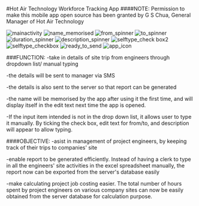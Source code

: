 #Hot Air Technology Workforce Tracking App
####NOTE:
Permission to make this mobile app open source has been granted by G S Chua, General Manager of Hot Air Technology 

![mainactivity](https://cloud.githubusercontent.com/assets/25849407/23251724/533454f8-f9e9-11e6-88c5-ffd3f9415af1.png)
![name_memorised](https://cloud.githubusercontent.com/assets/25849407/23252634/81d18a08-f9ec-11e6-9876-bf6cc2bc4ec6.png)
![from_spinner](https://cloud.githubusercontent.com/assets/25849407/23251781/7a964a10-f9e9-11e6-9c61-ce3eeeeae766.png)
![to_spinner](https://cloud.githubusercontent.com/assets/25849407/23251821/96994672-f9e9-11e6-9ab8-5dd99659892b.png)
![duration_spinner](https://cloud.githubusercontent.com/assets/25849407/23251902/d07e6322-f9e9-11e6-8ee2-20ae66a203be.png)
![description_spinner](https://cloud.githubusercontent.com/assets/25849407/23252029/4a37f26e-f9ea-11e6-8e62-d11b6a52ffa6.png)
![selftype_check box2](https://cloud.githubusercontent.com/assets/25849407/23252247/2a66c3ce-f9eb-11e6-81f4-0dacc772844b.png)
![selftype_checkbox](https://cloud.githubusercontent.com/assets/25849407/23252188/dfb60ce0-f9ea-11e6-8730-4250b15fb6f8.png)
![ready_to_send](https://cloud.githubusercontent.com/assets/25849407/23252206/eb4aec7e-f9ea-11e6-8523-e92148205b0e.png)
![app_icon](https://cloud.githubusercontent.com/assets/25849407/23252221/038bc0e2-f9eb-11e6-8194-89f2646ede00.png)

###FUNCTION:
-take in details of site trip from engineers through dropdown list/ manual typing

-the details will be sent to manager via SMS 

-the details is also sent to the server so that report can be generated

-the name will be memorised by the app after using it the first time, and will display itself in the edit text next time the app is opened.  

-If the input item intended is not in the drop down list, it allows user to type it manually. By ticking the check box, edit text for from/to, and description will appear to allow typing.  
 
####OBJECTIVE:
-asist in management of project engineers, by keeping track of their trips to companies' site

-enable report to be generated efficiently. Instead of having a clerk to type in all the engineers' site activities in the excel spreadsheet manually, the report now can be exported from the server's database easily

-make calculating project job costing easier. The total number of hours spent by project engineers on various company sites can now be easily obtained from the server database for calculation purpose. 
